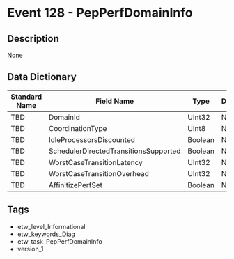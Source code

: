 # Event 128 - PepPerfDomainInfo

## Description
None

## Data Dictionary
|Standard Name|Field Name|Type|Description|Sample Value|
|---|---|---|---|---|
|TBD|DomainId|UInt32|None|`None`|
|TBD|CoordinationType|UInt8|None|`None`|
|TBD|IdleProcessorsDiscounted|Boolean|None|`None`|
|TBD|SchedulerDirectedTransitionsSupported|Boolean|None|`None`|
|TBD|WorstCaseTransitionLatency|UInt32|None|`None`|
|TBD|WorstCaseTransitionOverhead|UInt32|None|`None`|
|TBD|AffinitizePerfSet|Boolean|None|`None`|

## Tags
* etw_level_Informational
* etw_keywords_Diag
* etw_task_PepPerfDomainInfo
* version_1